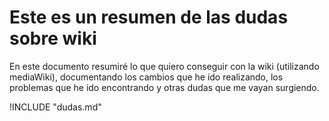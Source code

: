 # Este es un resumen de las dudas sobre wiki

En este documento resumiré lo que quiero conseguir con la wiki \(utilizando mediaWiki\), documentando los cambios que he ido realizando, los problemas que he ido encontrando y otras dudas que me vayan surgiendo.

!INCLUDE "dudas.md"




